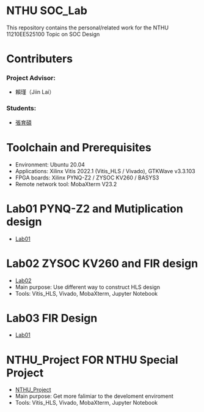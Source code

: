 # NTHU SOC_Lab
This repository contains the personal/related work for the NTHU 11210EE525100 Topic on SOC Design

# Contributers
### Project Advisor:  
- 賴瑾（Jiin Lai）
### Students:
- [張育碩](https://github.com/SamChang03)

# Toolchain and Prerequisites
- Environment: Ubuntu 20.04
- Applications: Xilinx Vitis 2022.1 (Vitis_HLS / Vivado), GTKWave v3.3.103
- FPGA boards: Xilinx PYNQ-Z2 / ZYSOC KV260 / BASYS3
- Remote network tool: MobaXterm V23.2

# Lab01 PYNQ-Z2 and Mutiplication design
- [Lab01](https://github.com/SamChang03/SOC_Lab/tree/main/Lab01)

# Lab02 ZYSOC KV260 and FIR design
- [Lab02](https://github.com/SamChang03/SOC_Lab/tree/main/Lab02)  
- Main purpose: Use different way to construct HLS design 
- Tools: Vitis_HLS, Vivado, MobaXterm, Jupyter Notebook

# Lab03 FIR Design
- [Lab01](https://github.com/SamChang03/SOC_Lab/tree/main/Lab03)

# NTHU_Project FOR NTHU Special Project
- [NTHU_Project](https://github.com/SamChang03/SOC_Lab/tree/main/NTHU_Project_v3)  
- Main purpose: Get more falimiar to the develoment enviroment
- Tools: Vitis_HLS, Vivado, MobaXterm, Jupyter Notebook
